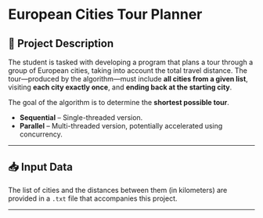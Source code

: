 # European Cities Tour Planner

## 📌 Project Description

The student is tasked with developing a program that plans a tour through a group of European cities, taking into account the total travel distance. The tour—produced by the algorithm—must include **all cities from a given list**, visiting **each city exactly once**, and **ending back at the starting city**.

The goal of the algorithm is to determine the **shortest possible tour**.

- **Sequential** – Single-threaded version.
- **Parallel** – Multi-threaded version, potentially accelerated using concurrency.

---

## 📥 Input Data

The list of cities and the distances between them (in kilometers) are provided in a `.txt` file that accompanies this project.

---
